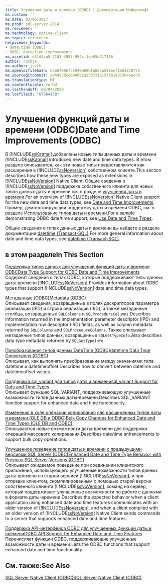 ```yaml
---
title: Улучшения даты и времени (ODBC) | Документация Майкрософт
ms.custom: ''
ms.date: 03/06/2017
ms.prod: sql-server-2014
ms.reviewer: ''
ms.technology: native-client
ms.topic: reference
helpviewer_keywords:
- date/time [ODBC]
- ODBC, date/time improvements
ms.assetid: e31d5ca5-2103-498f-954c-1ee93e217186
author: rothja
ms.author: jroth
ms.openlocfilehash: 6ce8f906fc1949a80bfa8e5a541ecf1e83878775
ms.sourcegitcommit: ad4d92dce894592a259721a1571b1d8736abacdb
ms.translationtype: MT
ms.contentlocale: ru-RU
ms.lasthandoff: 08/04/2020
ms.locfileid: "87664158"
---
```

# <a name="date-and-time-improvements-odbc"></a><span data-ttu-id="2c5bb-102">Улучшения функций даты и времени (ODBC)</span><span class="sxs-lookup"><span data-stu-id="2c5bb-102">Date and Time Improvements (ODBC)</span></span>
  <span data-ttu-id="2c5bb-103">В [!INCLUDE[ssKatmai](../../includes/sskatmai-md.md)] добавлены новые типы данных даты и времени.</span><span class="sxs-lookup"><span data-stu-id="2c5bb-103">[!INCLUDE[ssKatmai](../../includes/sskatmai-md.md)] introduced new date and time data types.</span></span> <span data-ttu-id="2c5bb-104">В этом разделе описывается, как эти новые типы предоставляются как расширения в [!INCLUDE[ssNoVersion](../../includes/ssnoversion-md.md)] собственном клиенте.</span><span class="sxs-lookup"><span data-stu-id="2c5bb-104">This section describes how these new types are exposed as extensions in [!INCLUDE[ssNoVersion](../../includes/ssnoversion-md.md)] Native Client.</span></span> <span data-ttu-id="2c5bb-105">Общие сведения о [!INCLUDE[ssNoVersion](../../includes/ssnoversion-md.md)] поддержке собственного клиента для новых типов данных даты и времени см. в разделе [улучшения даты и времени](../native-client/features/date-and-time-improvements.md).</span><span class="sxs-lookup"><span data-stu-id="2c5bb-105">For an overview of [!INCLUDE[ssNoVersion](../../includes/ssnoversion-md.md)] Native Client support for the new date and time data types, see [Date and Time Improvements](../native-client/features/date-and-time-improvements.md).</span></span> <span data-ttu-id="2c5bb-106">Пример, демонстрирующий поддержку даты и времени ODBC, см. в разделе [Использование типов даты и времени](../native-client-odbc-how-to/use-date-and-time-types.md).</span><span class="sxs-lookup"><span data-stu-id="2c5bb-106">For a sample demonstrating ODBC date/time support, see [Use Date and Time Types](../native-client-odbc-how-to/use-date-and-time-types.md).</span></span>  
  
 <span data-ttu-id="2c5bb-107">Общие сведения о типах данных даты и времени вы найдете в разделе документации [datetime (Transact-SQL)](/sql/t-sql/data-types/datetime-transact-sql).</span><span class="sxs-lookup"><span data-stu-id="2c5bb-107">For more general information about date and time data types, see [datetime &#40;Transact-SQL&#41;](/sql/t-sql/data-types/datetime-transact-sql).</span></span>  
  
## <a name="in-this-section"></a><span data-ttu-id="2c5bb-108">в этом разделе</span><span class="sxs-lookup"><span data-stu-id="2c5bb-108">In This Section</span></span>  
 [<span data-ttu-id="2c5bb-109">Поддержка типов данных для улучшений функций даты и времени ODBC</span><span class="sxs-lookup"><span data-stu-id="2c5bb-109">Data Type Support for ODBC Date and Time Improvements</span></span>](../../relational-databases/native-client-odbc-date-time/data-type-support-for-odbc-date-and-time-improvements.md)  
 <span data-ttu-id="2c5bb-110">Содержит сведения о типах ODBC, которые поддерживают типы данных даты-времени [!INCLUDE[ssNoVersion](../../includes/ssnoversion-md.md)].</span><span class="sxs-lookup"><span data-stu-id="2c5bb-110">Provides information about ODBC types that support [!INCLUDE[ssNoVersion](../../includes/ssnoversion-md.md)] date and time data types.</span></span>  
  
 [<span data-ttu-id="2c5bb-111">Метаданные &#40;ODBC&#41;</span><span class="sxs-lookup"><span data-stu-id="2c5bb-111">Metadata &#40;ODBC&#41;</span></span>](../../database-engine/dev-guide/metadata-odbc.md)  
 <span data-ttu-id="2c5bb-112">Описывает сведения, возвращенные в полях дескрипторов параметра реализации (IPD) и строки реализации (IRD), а также метаданные столбца, возвращенные `SQLColumns` и `SQLProcedureColumns`.</span><span class="sxs-lookup"><span data-stu-id="2c5bb-112">Describes information returned in the implementation parameter descriptor (IPD) and implementation row descriptor (IRD) fields, as well as column metadata returned by `SQLColumns` and `SQLProcedureColumns`.</span></span> <span data-ttu-id="2c5bb-113">Также описывает метаданные типов данных, возвращенные `SQLGetTypeInfo`.</span><span class="sxs-lookup"><span data-stu-id="2c5bb-113">Also describes data type metadata returned by `SQLGetTypeInfo`.</span></span>  
  
 [<span data-ttu-id="2c5bb-114">Преобразования типов данных DateTime &#40;ODBC&#41;</span><span class="sxs-lookup"><span data-stu-id="2c5bb-114">datetime Data Type Conversions &#40;ODBC&#41;</span></span>](datetime-data-type-conversions-odbc.md)  
 <span data-ttu-id="2c5bb-115">Описывает, как выполнять преобразование между значениями типа datetime и datetimeoffset.</span><span class="sxs-lookup"><span data-stu-id="2c5bb-115">Describes how to convert between datetime and datetimeoffset values.</span></span>  
  
 [<span data-ttu-id="2c5bb-116">Поддержка sql_variant для типов даты и времени</span><span class="sxs-lookup"><span data-stu-id="2c5bb-116">sql_variant Support for Date and Time Types</span></span>](sql-variant-support-for-date-and-time-types.md)  
 <span data-ttu-id="2c5bb-117">Описывает функцию SQL_VARIANT, поддерживающую улучшенные возможности типов данных даты-времени.</span><span class="sxs-lookup"><span data-stu-id="2c5bb-117">Describes SQL_VARIANT function support for enhanced date and time functionality.</span></span>  
  
 [<span data-ttu-id="2c5bb-118">Изменения в ходе операции копирования для расширенных типов даты и времени &#40;OLE DB и ODBC&#41;</span><span class="sxs-lookup"><span data-stu-id="2c5bb-118">Bulk Copy Changes for Enhanced Date and Time Types &#40;OLE DB and ODBC&#41;</span></span>](../../relational-databases/native-client-odbc-date-time/bulk-copy-changes-for-enhanced-date-and-time-types-ole-db-and-odbc.md)  
 <span data-ttu-id="2c5bb-119">Описываются новые возможности даты-времени для поддержки операций массового копирования.</span><span class="sxs-lookup"><span data-stu-id="2c5bb-119">Describes date/time enhancements to support bulk copy operations.</span></span>  
  
 [<span data-ttu-id="2c5bb-120">Улучшенное поведение типов даты и времени с предыдущими версиями SQL Server &#40;ODBC&#41;</span><span class="sxs-lookup"><span data-stu-id="2c5bb-120">Enhanced Date and Time Type Behavior with Previous SQL Server Versions &#40;ODBC&#41;</span></span>](enhanced-date-and-time-type-behavior-with-previous-sql-server-versions-odbc.md)  
 <span data-ttu-id="2c5bb-121">Описывает ожидаемое поведение при соединении клиентского приложения, использующего улучшенные возможности типов данных даты-времени со старой версией [!INCLUDE[ssNoVersion](../../includes/ssnoversion-md.md)], и при отправке клиентом, скомпилированным с помощью старой версии собственного клиента [!INCLUDE[ssNoVersion](../../includes/ssnoversion-md.md)], команд на сервер, который поддерживает улучшенные возможности по работе с данными в формате даты-времени.</span><span class="sxs-lookup"><span data-stu-id="2c5bb-121">Describes the expected behavior when a client application using enhanced date and time features communicates with an older version of [!INCLUDE[ssNoVersion](../../includes/ssnoversion-md.md)], and when a client compiled with an older version of [!INCLUDE[ssNoVersion](../../includes/ssnoversion-md.md)] Native Client sends commands to a server that supports enhanced date and time features.</span></span>  
  
 [<span data-ttu-id="2c5bb-122">Поддержка API-интерфейса ODBC для улучшенных функций даты и времени</span><span class="sxs-lookup"><span data-stu-id="2c5bb-122">ODBC API Support for Enhanced Date and Time Features</span></span>](odbc-api-support-for-enhanced-date-and-time-features.md)  
 <span data-ttu-id="2c5bb-123">Перечисляет функции ODBC, поддерживающие улучшенные возможности даты и времени.</span><span class="sxs-lookup"><span data-stu-id="2c5bb-123">Lists the ODBC functions that support enhanced date and time functionality.</span></span>  
  
## <a name="see-also"></a><span data-ttu-id="2c5bb-124">См. также:</span><span class="sxs-lookup"><span data-stu-id="2c5bb-124">See Also</span></span>  
 [<span data-ttu-id="2c5bb-125">SQL Server Native Client (ODBC)</span><span class="sxs-lookup"><span data-stu-id="2c5bb-125">SQL Server Native Client &#40;ODBC&#41;</span></span>](../../relational-databases/native-client/odbc/sql-server-native-client-odbc.md)  
  
  
